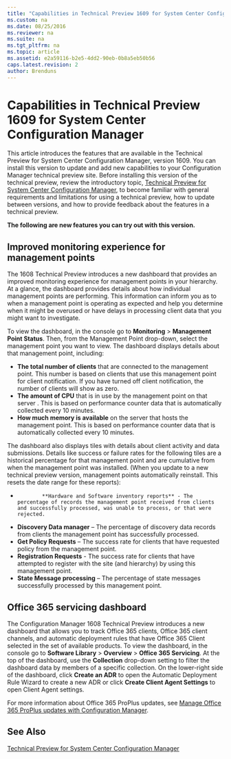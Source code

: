 ```yaml
---
title: "Capabilities in Technical Preview 1609 for System Center Configuration Manager"
ms.custom: na
ms.date: 08/25/2016
ms.reviewer: na
ms.suite: na
ms.tgt_pltfrm: na
ms.topic: article
ms.assetid: e2a59116-b2e5-4dd2-90eb-0b8a5eb50b56
caps.latest.revision: 2
author: Brenduns
---
```

# Capabilities in Technical Preview 1609 for System Center Configuration Manager


This article introduces the features that are available in the Technical Preview for System Center Configuration Manager, version 1609. You can install this version to update and add new capabilities to your Configuration Manager technical preview site.      Before installing this version of the technical preview, review the introductory topic, [Technical Preview for System Center Configuration Manager](../../core/get-started/technical-preview.md), to become familiar with general requirements and limitations for using a technical preview, how to update between versions, and how to provide feedback about the features in a technical preview.    



**The following are new features you can try out with this version.**  
 

## Improved monitoring experience for management points 
The 1608 Technical Preview introduces a new dashboard that provides an improved monitoring experience for management points in your hierarchy. At a glance, the dashboard provides details about how individual management points are performing. This information can inform you as to when a management point is operating as expected and help you determine when it might be overused or have delays in processing client data that you might want to investigate. 

To view the dashboard, in the console go to **Monitoring** > **Management Point Status**.  Then, from the Management Point drop-down, select the management point you want to view.  The dashboard displays details about that management point, including:  
 - **The total number of clients** that are connected to the management point. This number is based on clients that use this management point for client notification. If you have turned off client notification, the number of clients will show as zero. 
 - **The amount of CPU** that is in use by the management point on that server . This is based on performance counter data that is automatically collected every 10 minutes.
- **How much memory is available** on the server that hosts the management point. This is based on performance counter data that is automatically collected every 10 minutes.
                
The dashboard also displays tiles with details about client activity and data submissions. Details like success or failure rates for the following tiles are a historical percentage for that management point and are cumulative from when the management point was installed. (When you update to a new technical preview version, management points automatically reinstall. This resets the date range for these reports):  
 -             **Hardware and Software inventory reports** - The percentage of records the management point received from clients and successfully processed, was unable to process, or that were rejected.
-  **Discovery Data manager** – The percentage of discovery data records from clients the management point has successfully processed. 
 - **Get Policy Requests** – The success rate for clients that have requested policy from the management point.
- **Registration Requests** - The success rate for clients that have attempted to register with the site (and hierarchy) by using this management point. 
 - **State Message processing** – The percentage of state messages successfully processed by this management point.


## Office 365 servicing dashboard
The Configuration Manager 1608 Technical Preview introduces a new dashboard that allows you to track Office 365 clients, Office 365 client channels, and automatic deployment rules that have Office 365 Client selected in the set of available products. To view the dashboard, in the console go to **Software Library** > **Overview** > **Office 365 Servicing**. At the top of the dashboard, use the **Collection** drop-down setting to filter the dashboard data by members of a specific collection. On the lower-right side of the dashboard, click **Create an ADR** to open the Automatic Deployment Rule Wizard to create a new ADR or  click **Create Client Agent Settings** to open Client Agent settings. 

For more information about Office 365 ProPlus updates, see [Manage Office 365 ProPlus updates with Configuration Manager](../../sum/deploy-use/manage-office-365-proplus-updates.md).






## See Also
[Technical Preview for System Center Configuration Manager](../../core/get-started/technical-preview.md)


